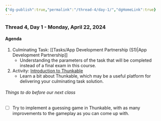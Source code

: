 ```yaml
---
{"dg-publish":true,"permalink":"/thread-4/day-1/","dgHomeLink":true}
---
```


### Thread 4, Day 1 - Monday, April 22, 2024
#### Agenda
1. Culminating Task: [[Tasks/App Development Partnership (S1)\|App Development Partnership]]
	- Understanding the parameters of the task that will be completed instead of a final exam in this course.
2. Activity: [Introduction to Thunkable](https://www.russellgordon.ca/lcs/2023-24/icd2o/Introduction_to_Thunkable.pdf)
	- Learn a bit about Thunkable, which may be a useful platform for delivering your culminating task solution.

###### Things to do before our next class
- [ ] Try to implement a guessing game in Thunkable, with as many improvements to the gameplay as you can come up with.